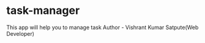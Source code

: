# task-manager
This app will help you to manage task
Author - Vishrant Kumar Satpute(Web Developer)
